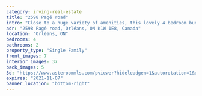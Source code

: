 ```yaml
---
category: irving-real-estate
title: "2598 Pagé road"
intro: "Close to a huge variety of amenities, this lovely 4 bedroom bungalow sits on a huge lot, in an established neighbourhood right in Orléans."
adr: "2598 Pagé road, Orléans, ON K1W 1E8, Canada"
location: "Orléans, ON"
bedrooms: 4
bathrooms: 2
property_type: "Single Family"
front_images: 7
interior_images: 37
back_images: 5
3d: "https://www.asteroommls.com/pviewer?hideleadgen=1&autorotation=1&defaultviewdollhouse=0&showdollhousehotspot=1&stopbgaudio=1&autonav=0&token=aCvZCNBwFUSFsgqG8qRAfw"
expires: "2021-11-07"
banner_location: "bottom-right"
---
```

